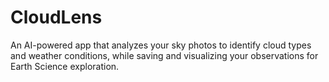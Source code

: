 # CloudLens
An AI-powered app that analyzes your sky photos to identify cloud types and weather conditions, while saving and visualizing your observations for Earth Science exploration.
